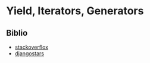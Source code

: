 # Yield, Iterators, Generators

## Biblio

- [stackoverflox](https://stackoverflow.com/questions/231767/what-does-the-yield-keyword-do)
- [djangostars](https://djangostars.com/blog/list-comprehensions-and-generator-expressions/)
